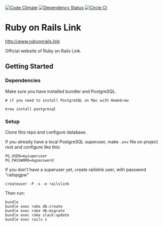 [![Code Climate](https://codeclimate.com/github/railslink/railslink/badges/gpa.svg)](https://codeclimate.com/github/railslink/railslink)
[![Dependency Status](https://gemnasium.com/railslink/railslink.svg)](https://gemnasium.com/railslink/railslink)
[![Circle CI](https://circleci.com/gh/railslink/railslink.svg?style=shield)](https://circleci.com/gh/railslink/railslink)

# Ruby on Rails Link

http://www.rubyonrails.link

Official website of Ruby on Rails Link.


## Getting Started

### Dependencies
Make sure you have installed bundler and PostgreSQL.

```
# if you need to install PostgreSQL on Mac with Homebrew

brew install postgresql
```

### Setup

Clone this repo and configure database.

If you already have a local PostgreSQL superuser, make `.env` file on project root and configure like this:

```
PG_USER=mysuperuser
PG_PASSWORD=mypassword
```

If you don't have a superuser yet, create railslink user, with password "railspgpw"

```
createuser -P -s -e railslink
```

Then run:

```
bundle
bundle exec rake db:create
bundle exec rake db:migrate
bundle exec rake slack:update
bundle exec rails s
````
